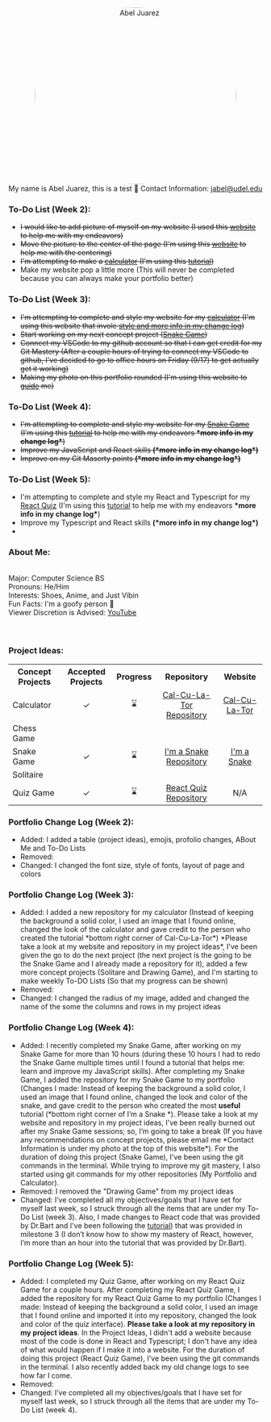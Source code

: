 <center> <img src="https://scontent-lga3-1.xx.fbcdn.net/v/t1.6435-9/196682676_1792660774229409_8973330394025719252_n.jpg?_nc_cat=106&ccb=1-5&_nc_sid=09cbfe&_nc_ohc=h8Vrrb9f0HwAX9FAyel&_nc_ht=scontent-lga3-1.xx&oh=baa1401d6bcb3b476565778555531e8b&oe=615DC9D8" title="Abel Juarez" width= "400" height= "350" style= "border-radius: 50%"> </center>

<span style="white-space: normal">
<p1>My name is Abel Juarez, this is a test &#127830;<p1>
<p1>Contact Information: </p1> <a href = "jabel@udel.edu">jabel@udel.edu</a>
 
<h3>To-Do List (Week 2): </h3>
<!--- Bullet points  --->
<ul>
  <li><strike>I would like to add picture of myself on my website (I used this <a href = "https://www.w3schools.com/html/html_images.asp">website</a> to help me with my endeavors)</strike></li>
  <li><strike>Move the picture to the center of the page (I'm using this <a href = "https://www.computerhope.com/issues/ch001613.htm">website</a> to help me with the centering)</strike></li>
  <li><strike>I'm attempting to make a <a href = "https://github.com/TheMexicanChico/Calculator">calculator</a> (I'm using this <a href = "https://www.youtube.com/watch?v=BuZtAqk5LIY&t=180s">tutorial</a>)</strike></li>
  <li>Make my website pop a little more (This will never be completed because you can always make your portfolio better)</li>
</ul>

<h3>To-Do List (Week 3): </h3>
<!--- Bullet points --->
<ul>
  <li><strike>I'm attempting to complete and style my website for my <a href = "https://github.com/TheMexicanChico/Calculator">calculator</a> (I'm using this website that invole <a href = "https://www.w3schools.com/css/default.asp">style and more info in my change log</a>)</strike></li>
  <li><strike>Start working on my next concept project (<a href = "https://github.com/TheMexicanChico/SnakeGame">Snake Game</a>)</strike></li>
  <li><strike>Connect my VSCode to my github account so that I can get credit for my Git Mastery (After a couple hours of trying to connect my VSCode to github, I've decided to go to office hours on Friday (9/17) to get actually get it working)</strike></li>
  <li><strike>Making my photo on this portfolio rounded (I'm using this website to <a href = "https://www.w3schools.com/howto/howto_css_rounded_images.asp">guide</a> me)</strike></li>
</ul>

<h3>To-Do List (Week 4): </h3>
<!--- Bullet points --->
<ul>
  <li><strike>I'm attempting to complete and style my website for my <a href = "https://github.com/TheMexicanChico/SnakeGame">Snake Game</a> (I'm using this <a href = "https://www.youtube.com/watch?v=7Azlj0f9vas">tutorial</a> to help me with my endeavors <b>*more info in my change log*</b>)</strike></li>
  <li><strike>Improve my JavaScript and React skills <b>(*more info in my change log*)</b></strike></li>
  <li><strike>Improve on my Git Maserty points <b>(*more info in my change log*)</b></strike></li>
</ul>

<h3>To-Do List (Week 5): </h3>
<!--- Bullet points --->
<ul>
  <li>I'm attempting to complete and style my React and Typescript for my <a href = "https://github.com/TheMexicanChico/React-Typescript-Trainer">React Quiz</a> (I'm using this <a href = "https://www.youtube.com/watch?v=F2JCjVSZlG0&t=3767s">tutorial</a> to help me with my endeavors <b>*more info in my change log*</b>)</li>
  <li>Improve my Typescript and React skills <b>(*more info in my change log*)</b></li>
  <li></li>
</ul>
  
<h3>About Me:</h3> <span style="white-space: normal">
<span style="white-space: pre-line">
<p1>Major: Computer Science BS<p1>
<p1>Pronouns: He/Him<p1>
<p1>Interests: Shoes, Anime, and Just Vibin<p1>
<p1>Fun Facts: I'm a goofy person	&#129313;</p1>
<p1>Viewer Discretion is Advised: </p1> <a href="https://www.youtube.com/watch?v=QiCpsIS90F0">YouTube</a>
<span style="white-space: pre-line">

<span style="white-space: normal">
<h3>Project Ideas: </h3>
<table>
  <tr>
    <th>Concept Projects</th>
    <th>Accepted Projects</th>
    <th>Progress</th>
    <th><center>Repository</center></th>
    <th><center>Website</center></th>
  </tr>
  <tr>
    <td>Calculator</td>
    <td><center>&#10003;</center></td>
    <td><center>&#8987;</center></td>
    <td><center><a href = "https://github.com/TheMexicanChico/Calculator">Cal-Cu-La-Tor Repository</a></center></td>
    <td><center><a href = "https://themexicanchico.github.io/Calculator/">Cal-Cu-La-Tor</a></center></td>
  </tr>
  <tr>
    <td>Chess Game</td>
    <td></td>
    <td></td>
    <td></td>
    <td></td>
  </tr>
  <tr>
    <td>Snake Game</td>
    <td><center>&#10003;</center></td>
    <td><center>&#8987;</center></td>
    <td><center><a href = "https://github.com/TheMexicanChico/SnakeGame">I'm a Snake Repository</a></center></td>
    <td><center><a href = "https://themexicanchico.github.io/SnakeGame/">I'm a Snake</a></center></td>
  </tr>
  <tr>
    <td>Solitaire</td>
    <td></td>
    <td></td>
    <td></td>
    <td></td>
  </tr>
  <tr>
    <td>Quiz Game</td>
    <td><center>&#10003;</center></td>
    <td><center>&#8987;</center></td>
    <td><center><a href = "https://github.com/TheMexicanChico/React-Typescript-Trainer">React Quiz Repository</a></center></td>
    <td><center>N/A</center></td>
  </tr>
</table>
  
<h3>Portfolio Change Log (Week 2): </h3>
<ul>
  <li>Added: I added a table (project ideas), emojis, profolio changes, ABout Me and To-Do Lists</li>
  <li>Removed: </li>
  <li>Changed: I changed the font size, style of fonts, layout of page and colors </li>
</ul>

<h3>Portfolio Change Log (Week 3): </h3>
<ul>
  <li>Added: I added a new repository for my calculator (Instead of keeping the background a solid color, I used an image that I found online, changed the look of the calculator and gave credit to the person who created the tutorial *bottom right corner of Cal-Cu-La-Tor*) *Please take a look at my website and repository in my project ideas*, I've been given the go to do the next project (the next project is the going to be the Snake Game and I already made a repository for it), added a few more concept projects (Solitare and Drawing Game), and I'm starting to make weekly To-DO Lists (So that my progress can be shown)</li>
  <li>Removed:</li>
  <li>Changed: I changed the radius of my image, added and changed the name of the some the columns and rows in my project ideas</li>
</ul>

<h3>Portfolio Change Log (Week 4): </h3>
<ul>
  <li>Added: I recently completed my Snake Game, after working on my Snake Game for more than 10 hours (during these 10 hours I had to redo the Snake Game multiple times until I found a tutorial that helps me: learn and improve my JavaScript skills). After completing my Snake Game, I added the repository for my Snake Game to my portfolio (Changes I made: Instead of keeping the background a solid color, I used an image that I found online, changed the look and color of the snake, and gave credit to the person who created the most <b>useful</b> tutorial (*bottom right corner of I’m a Snake *). Please take a look at my website and repository in my project ideas, I've been really burned out after my Snake Game sessions; so, I’m going to take a break (If you have any recommendations on concept projects, please email me *Contact Information is under my photo at the top of this website*). For the duration of doing this project (Snake Game), I've been using the git commands in the terminal. While trying to improve my git mastery, I also started using git commands for my other repositories (My Portfolio and Calculator).</li>
  <li>Removed: I removed the "Drawing Game" from my project ideas</li>
  <li>Changed: I’ve completed all my objectives/goals that I have set for myself last week, so I struck through all the items that are under my To-Do List (week 3). Also, I made changes to React code that was provided by Dr.Bart and I've been following the <a href = "https://www.youtube.com/watch?v=q8eYF6cUi5c&t=2s">tutorial</a>) that was provided in milestone 3 (I don’t know how to show my mastery of React, however, I’m more than an hour into the tutorial that was provided by Dr.Bart). </li>
</ul>

<h3>Portfolio Change Log (Week 5): </h3>
<ul>
  <li>Added: I completed my Quiz Game, after working on my React Quiz Game for a couple hours. After completing my React Quiz Game, I added the repository for my React Quiz Game to my portfolio (Changes I made: Instead of keeping the background a solid color, I used an image that I found online and imported it into my repository, changed the look and color of the quiz interface). <b>Please take a look at my repository in my project ideas</b>. In the Project Ideas, I didn't add a website because most of the code is done in React and Typescript; I don't have any idea of what would happen if I make it into a website. For the duration of doing this project (React Quiz Game), I've been using the git commands in the terminal. I also recently added back my old change logs to see how far I come.</li>
  <li>Removed: </li>
  <li>Changed: I’ve completed all my objectives/goals that I have set for myself last week, so I struck through all the items that are under my To-Do List (week 4). 
</li>
</ul>

<span style="white-space: normal">